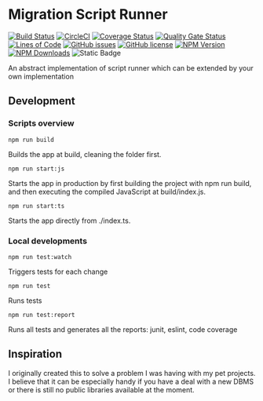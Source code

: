 # Migration Script Runner

[![Build Status](https://app.travis-ci.com/vlavrynovych/msr.svg?branch=master)](https://app.travis-ci.com/vlavrynovych/msr)
[![CircleCI](https://dl.circleci.com/status-badge/img/gh/vlavrynovych/msr/tree/master.svg?style=svg)](https://dl.circleci.com/status-badge/redirect/gh/vlavrynovych/msr/tree/master)
[![Coverage Status](https://coveralls.io/repos/github/vlavrynovych/msr/badge.svg?branch=master)](https://coveralls.io/github/vlavrynovych/msr?branch=master)
[![Quality Gate Status](https://sonarcloud.io/api/project_badges/measure?project=vlavrynovych_msr&metric=alert_status)](https://sonarcloud.io/summary/new_code?id=vlavrynovych_msr)
[![Lines of Code](https://sonarcloud.io/api/project_badges/measure?project=vlavrynovych_msr&metric=ncloc)](https://sonarcloud.io/summary/new_code?id=vlavrynovych_msr)
[![GitHub issues](https://img.shields.io/github/issues/vlavrynovych/msr.svg)](https://github.com/vlavrynovych/msr/issues)
[![GitHub license](https://img.shields.io/badge/license-MIT-blue.svg)](https://raw.githubusercontent.com/vlavrynovych/msr/master/LICENSE)
[![NPM Version][npm-image]][npm-url]
[![NPM Downloads][npm-downloads-image]][npm-url]
![Static Badge](https://img.shields.io/badge/in%20Ukraine-dodgerblue?label=Proudly%20made&labelColor=%23FFFF00)

[//]: # ([![NPM]&#40;https://nodei.co/npm/migration-script-runner.png?downloads=true&#41;]&#40;https://nodei.co/npm/migration-script-runner/&#41;)
[//]: # ([![SonarCloud]&#40;https://sonarcloud.io/images/project_badges/sonarcloud-white.svg&#41;]&#40;https://sonarcloud.io/summary/new_code?id=vlavrynovych_msr&#41;)

[npm-image]: https://img.shields.io/npm/v/migration-script-runner.svg?style=flat
[npm-url]: https://npmjs.org/package/migration-script-runner
[npm-downloads-image]: https://img.shields.io/npm/dm/migration-script-runner.svg?style=flat


An abstract implementation of script runner which can be extended by your own implementation

## Development

### Scripts overview

```shell
npm run build
```

Builds the app at build, cleaning the folder first.

```shell
npm run start:js
```

Starts the app in production by first building the project with npm run build, and then executing the compiled JavaScript at build/index.js.

```shell
npm run start:ts
```

Starts the app directly from ./index.ts.

### Local developments

```shell
npm run test:watch
```
Triggers tests for each change


```shell
npm run test
```

Runs tests

```shell
npm run test:report
```

Runs all tests and generates all the reports: junit, eslint, code coverage

## Inspiration

I originally created this to solve a problem I was having with my pet projects. I believe that it can be especially handy 
if you have a deal with a new DBMS or there is still no public libraries available at the moment.